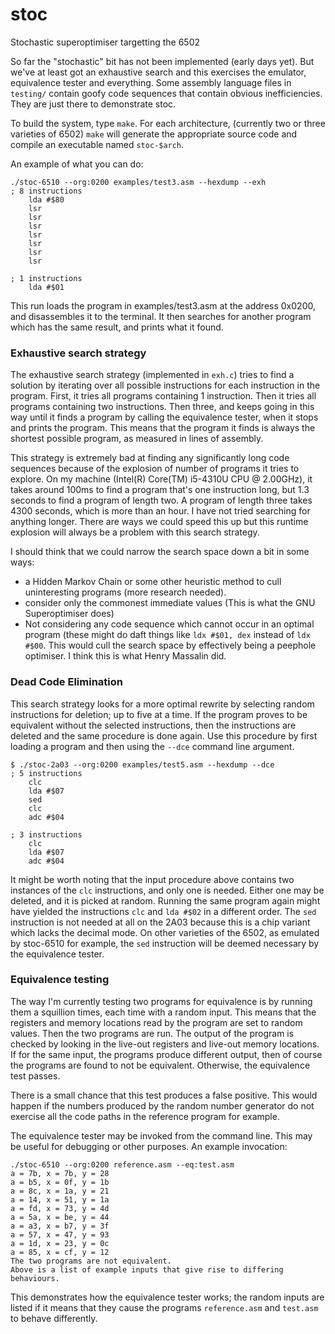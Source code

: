 # stoc
Stochastic superoptimiser targetting the 6502

So far the "stochastic" bit has not been implemented (early days yet). But we've at least got an exhaustive search and this exercises the emulator, equivalence tester and everything. Some assembly language files in `testing/` contain goofy code sequences that contain obvious inefficiencies. They are just there to demonstrate stoc.

To build the system, type `make`. For each architecture, (currently two or three varieties of 6502) `make` will generate the appropriate source code and compile an executable named `stoc-$arch`.

An example of what you can do:

```
./stoc-6510 --org:0200 examples/test3.asm --hexdump --exh 
; 8 instructions
	lda #$80
	lsr
	lsr
	lsr
	lsr
	lsr
	lsr
	lsr

; 1 instructions
	lda #$01
```

This run loads the program in examples/test3.asm at the address 0x0200, and disassembles it to the terminal. It then searches for another program which has the same result, and prints what it found. 

### Exhaustive search strategy
The exhaustive search strategy (implemented in `exh.c`) tries to find a solution by iterating over all possible instructions for each instruction in the program. First, it tries all programs containing 1 instruction. Then it tries all programs containing two instructions. Then three, and keeps going in this way until it finds a program by calling the equivalence tester, when it stops and prints the program. This means that the program it finds is always the shortest possible program, as measured in lines of assembly.

This strategy is extremely bad at finding any significantly long code sequences because of the explosion of number of programs it tries to explore. On my machine (Intel(R) Core(TM) i5-4310U CPU @ 2.00GHz), it takes around 100ms to find a program that's one instruction long, but 1.3 seconds to find a program of length two. A program of length three takes 4300 seconds, which is more than an hour. I have not tried searching for anything longer. There are ways we could speed this up but this runtime explosion will always be a problem with this search strategy.

I should think that we could narrow the search space down a bit in some ways:
 - a Hidden Markov Chain or some other heuristic method to cull uninteresting programs (more research needed).
 - consider only the commonest immediate values (This is what the GNU Superoptimiser does)
 - Not considering any code sequence which cannot occur in an optimal program (these might do daft things like `ldx #$01, dex` instead of `ldx #$00`. This would cull the search space by effectively being a peephole optimiser. I think this is what Henry Massalin did.

### Dead Code Elimination
This search strategy looks for a more optimal rewrite by selecting random instructions for deletion; up to five at a time. If the program proves to be equivalent without the selected instructions, then the instructions are deleted and the same procedure is done again. Use this procedure by first loading a program and then using the `--dce` command line argument.

```
$ ./stoc-2a03 --org:0200 examples/test5.asm --hexdump --dce
; 5 instructions
	clc
	lda #$07
	sed
	clc
	adc #$04

; 3 instructions
	clc
	lda #$07
	adc #$04

```

It might be worth noting that the input procedure above contains two instances of the `clc` instructions, and only one is needed. Either one may be deleted, and it is picked at random. Running the same program again might have yielded the instructions `clc` and `lda #$02` in a different order. The `sed` instruction is not needed at all on the 2A03 because this is a chip variant which lacks the decimal mode. On other varieties of the 6502, as emulated by stoc-6510 for example, the `sed` instruction will be deemed necessary by the equivalence tester.

### Equivalence testing
The way I'm currently testing two programs for equivalence is by running them a squillion times, each time with a random input. This means that the registers and memory locations read by the program are set to random values. Then the two programs are run. The output of the program is checked by looking in the live-out registers and live-out memory locations. If for the same input, the programs produce different output, then of course the programs are found to not be equivalent. Otherwise, the equivalence test passes. 

There is a small chance that this test produces a false positive. This would happen if the numbers produced by the random number generator do not exercise all the code paths in the reference program for example. 

The equivalence tester may be invoked from the command line. This may be useful for debugging or other purposes. An example invocation:

```
./stoc-6510 --org:0200 reference.asm --eq:test.asm
a = 7b, x = 7b, y = 28
a = b5, x = 0f, y = 1b
a = 8c, x = 1a, y = 21
a = 14, x = 51, y = 1a
a = fd, x = 73, y = 4d
a = 5a, x = be, y = 44
a = a3, x = b7, y = 3f
a = 57, x = 47, y = 93
a = 1d, x = 23, y = 0c
a = 85, x = cf, y = 12
The two programs are not equivalent.
Above is a list of example inputs that give rise to differing behaviours.
```

This demonstrates how the equivalence tester works; the random inputs are listed if it means that they cause the programs `reference.asm` and `test.asm` to behave differently.
